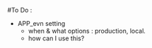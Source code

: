 #To Do :
- APP_evn setting 
    - when & what options : production, local.
    - how can I use this?